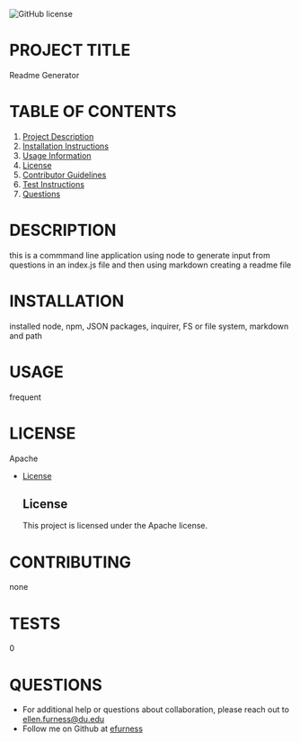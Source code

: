 ![GitHub license](https://img.shields.io/badge/license-Apache-blue.svg)
# PROJECT TITLE 
 Readme Generator
# TABLE OF CONTENTS 
 
1. [Project Description](#project-description)
2. [Installation Instructions](#installation)
3. [Usage Information](#usage)
4. [License](#license)
5. [Contributor Guidelines](#contributors)
6. [Test Instructions](#tests)
7. [Questions](#questions)
# DESCRIPTION 
 this is a commmand line application using node to generate input from questions in an index.js file and then using markdown creating a readme file
# INSTALLATION 
 installed node, npm, JSON packages, inquirer, FS or file system, markdown and path
# USAGE 
 frequent
# LICENSE 
 Apache
  
* [License](#license)

  ## License
    This project is licensed under the Apache license.
# CONTRIBUTING 
none
# TESTS 
 0
# QUESTIONS 
 
    
* For additional help or questions about collaboration, please reach out to ellen.furness@du.edu
* Follow me on Github at [efurness](http://github.com/efurness)